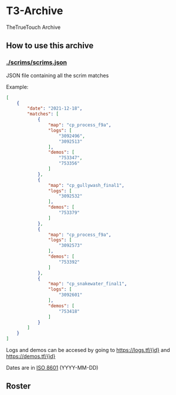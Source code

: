 # T3-Archive

TheTrueTouch Archive

## How to use this archive

### [./scrims/scrims.json](./scrims/scrims.json)

JSON file containing all the scrim matches

Example:

```json
[
    {
        "date": "2021-12-18",
        "matches": [
            {
                "map": "cp_process_f9a",
                "logs": [
                    "3092496",
                    "3092513"
                ],
                "demos": [
                    "753347",
                    "753356"
                ]
            },
            {
                "map": "cp_gullywash_final1",
                "logs": [
                    "3092532"
                ],
                "demos": [
                    "753379"
                ]
            },
            {
                "map": "cp_process_f9a",
                "logs": [
                    "3092573"
                ],
                "demos": [
                    "753392"
                ]
            },
            {
                "map": "cp_snakewater_final1",
                "logs": [
                    "3092601"
                ],
                "demos": [
                    "753418"
                ]
            }
        ]
    }
]
```

Logs and demos can be accesed by going to <https://logs.tf/{id}> and <https://demos.tf/{id}>

Dates are in [ISO 8601](https://en.wikipedia.org/wiki/ISO_8601) (YYYY-MM-DD)

## Roster
